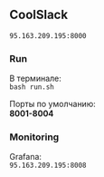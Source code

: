 ## CoolSlack

`
95.163.209.195:8000
`


### Run
В терминале:  
`bash run.sh`

Порты по умолчанию:  
**8001-8004**

### Monitoring
Grafana:  
`
95.163.209.195:8008
`
